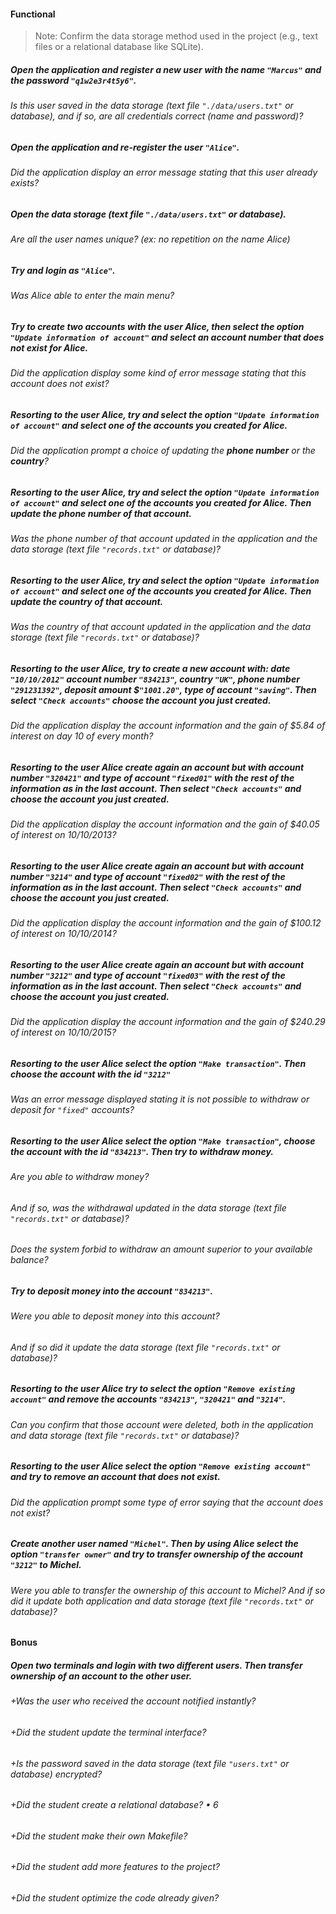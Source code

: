 #### Functional

> Note: Confirm the data storage method used in the project (e.g., text files or a relational database like SQLite).

##### Open the application and register a new user with the name `"Marcus"` and the password `"q1w2e3r4t5y6"`.

###### Is this user saved in the data storage (text file `"./data/users.txt"` or database), and if so, are all credentials correct (name and password)?

##### Open the application and re-register the user `"Alice"`.

###### Did the application display an error message stating that this user already exists?

##### Open the data storage (text file `"./data/users.txt"` or database).

###### Are all the user names unique? (ex: no repetition on the name Alice)

##### Try and login as `"Alice"`.

###### Was Alice able to enter the main menu?

##### Try to create two accounts with the user Alice, then select the option `"Update information of account"` and select an account number that does not exist for Alice.

###### Did the application display some kind of error message stating that this account does not exist?

##### Resorting to the user Alice, try and select the option `"Update information of account"` and select one of the accounts you created for Alice.

###### Did the application prompt a choice of updating the **phone number** or the **country**?

##### Resorting to the user Alice, try and select the option `"Update information of account"` and select one of the accounts you created for Alice. Then update the phone number of that account.

###### Was the phone number of that account updated in the application and the data storage (text file `"records.txt"` or database)?

##### Resorting to the user Alice, try and select the option `"Update information of account"` and select one of the accounts you created for Alice. Then update the country of that account.

###### Was the country of that account updated in the application and the data storage (text file `"records.txt"` or database)?

##### Resorting to the user Alice, try to create a new account with: date `"10/10/2012"` account number `"834213"`, country `"UK"`, phone number `"291231392"`, deposit amount $`"1001.20"`, type of account `"saving"`. Then select `"Check accounts"` choose the account you just created.

###### Did the application display the account information and the gain of $5.84 of interest on day 10 of every month?

##### Resorting to the user Alice create again an account but with account number `"320421"` and type of account `"fixed01"` with the rest of the information as in the last account. Then select `"Check accounts"` and choose the account you just created.

###### Did the application display the account information and the gain of $40.05 of interest on 10/10/2013?

##### Resorting to the user Alice create again an account but with account number `"3214"` and type of account `"fixed02"` with the rest of the information as in the last account. Then select `"Check accounts"` and choose the account you just created.

###### Did the application display the account information and the gain of $100.12 of interest on 10/10/2014?

##### Resorting to the user Alice create again an account but with account number `"3212"` and type of account `"fixed03"` with the rest of the information as in the last account. Then select `"Check accounts"` and choose the account you just created.

###### Did the application display the account information and the gain of $240.29 of interest on 10/10/2015?

##### Resorting to the user Alice select the option `"Make transaction"`. Then choose the account with the id `"3212"`

###### Was an error message displayed stating it is not possible to withdraw or deposit for `"fixed"` accounts?

##### Resorting to the user Alice select the option `"Make transaction"`, choose the account with the id `"834213"`. Then try to withdraw money.

###### Are you able to withdraw money?

###### And if so, was the withdrawal updated in the data storage (text file `"records.txt"` or database)?

###### Does the system forbid to withdraw an amount superior to your available balance?

##### Try to deposit money into the account `"834213"`.

###### Were you able to deposit money into this account?

###### And if so did it update the data storage (text file `"records.txt"` or database)?

##### Resorting to the user Alice try to select the option `"Remove existing account"` and remove the accounts `"834213"`, `"320421"` and `"3214"`.

###### Can you confirm that those account were deleted, both in the application and data storage (text file `"records.txt"` or database)?

##### Resorting to the user Alice select the option `"Remove existing account"` and try to remove an account that does not exist.

###### Did the application prompt some type of error saying that the account does not exist?

##### Create another user named `"Michel"`. Then by using Alice select the option `"transfer owner"` and try to transfer ownership of the account `"3212"` to Michel.

###### Were you able to transfer the ownership of this account to Michel? And if so did it update both application and data storage (text file `"records.txt"` or database)?

#### Bonus

##### Open two terminals and login with two different users. Then transfer ownership of an account to the other user.

###### +Was the user who received the account notified instantly?

###### +Did the student update the terminal interface?

###### +Is the password saved in the data storage (text file `"users.txt"` or database) encrypted?

###### +Did the student create a relational database? • 6

###### +Did the student make their own Makefile?

###### +Did the student add more features to the project?

###### +Did the student optimize the code already given?

